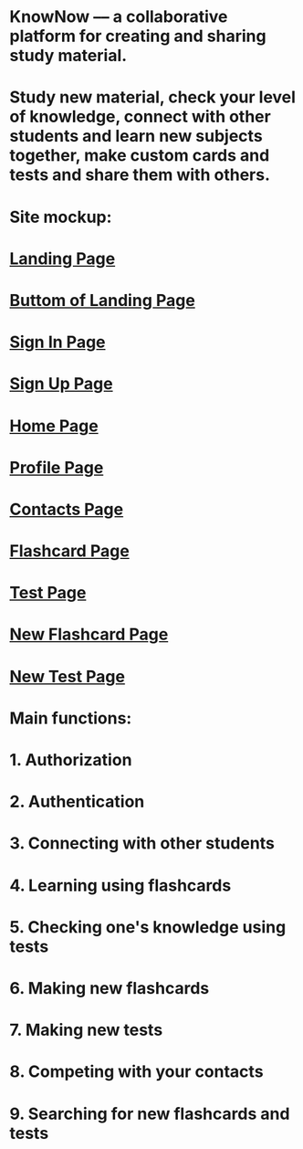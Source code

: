 # KnowNow –– a collaborative platform for creating and sharing study material.
# Study new material, check your level of knowledge, connect with other students and learn new subjects together, make custom cards and tests and share them with others.
# Site mockup:
# [Landing Page](https://github.com/kate-sorokinaa/ITiROD/blob/main/lab2/Landing_Page.png)
# [Buttom of Landing Page](https://github.com/kate-sorokinaa/ITiROD/blob/main/lab2/Buttom_of_Landing_Page.png)
# [Sign In Page](https://github.com/kate-sorokinaa/ITiROD/blob/main/lab2/SignIn_Page.png)
# [Sign Up Page](https://github.com/kate-sorokinaa/ITiROD/blob/main/lab2/SignUp_Page.png)
# [Home Page](https://github.com/kate-sorokinaa/ITiROD/blob/main/lab2/Home_Page.png)
# [Profile Page](https://github.com/kate-sorokinaa/ITiROD/blob/main/lab2/User_Page.png)
# [Contacts Page](https://github.com/kate-sorokinaa/ITiROD/blob/main/lab2/Friends_Page.png)
# [Flashcard Page](https://github.com/kate-sorokinaa/ITiROD/blob/main/lab2/Flashcard_Page.png)
# [Test Page](https://github.com/kate-sorokinaa/ITiROD/blob/main/lab2/Test_Page.png)
# [New Flashcard Page](https://github.com/kate-sorokinaa/ITiROD/blob/main/lab2/New_Flashcard_Page.png)
# [New Test Page](https://github.com/kate-sorokinaa/ITiROD/blob/main/lab2/New_Test_Page.png)
# Main functions:
# 1. Authorization
# 2. Authentication
# 3. Connecting with other students
# 4. Learning using flashcards
# 5. Checking one's knowledge using tests
# 6. Making new flashcards
# 7. Making new tests
# 8. Competing with your contacts
# 9. Searching for new flashcards and tests
